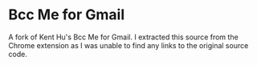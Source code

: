 # Bcc Me for Gmail

A fork of Kent Hu's Bcc Me for Gmail. I extracted this source from the Chrome extension as I was unable to find any links to the original source code.
